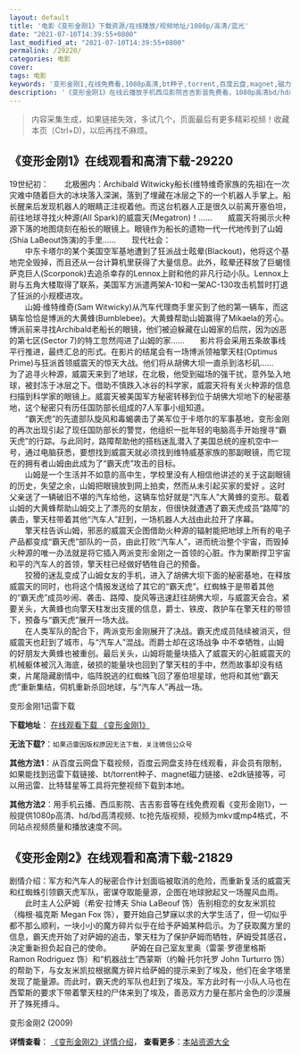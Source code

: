 ```yaml
---
layout: default
title: '电影《变形金刚1》下载资源/在线播放/视频地址/1080p/高清/蓝光'
date: "2021-07-10T14:39:55+0800"
last_modified_at: "2021-07-10T14:39:55+0800"
permalink: /29220/
categories: 电影
cover:
tags: 电影
keywords: '变形金刚1,在线免费看,1080p高清,bt种子,torrent,百度云盘,magnet,磁力链,迅雷下载资源'
description: '《变形金刚1》在线云播放手机西瓜影院吉吉影音免费看，1080p高清bd/hd未删减完整版和tc抢先枪版，mkv/mp4格式，附带bt/torrent种子、magnet/磁力链、百度云盘、网盘资源迅雷下载链接'
---
```


>内容采集生成，如果链接失效，多试几个，页面最后有更多精彩视频！收藏本页（Ctrl+D)，以后再找不麻烦。


## 《变形金刚1》在线观看和高清下载-29220

19世纪初：　　北极圈内：Archibald Witwicky船长(维特维奇家族的先祖)在一次灾难中随着巨大的冰块落入深渊，落到了埋藏在冰层之下的一个机器人手掌上。船长醒来后发现机器人的眼睛正注视着他。而这台机器人正是很久以前离开塞伯坦，前往地球寻找火种源(All Spark)的威震天(Megatron)！&hellip;…　　威震天将揭示火种源下落的地图烧刻在船长的眼镜上。眼镜作为船长的遗物一代一代地传到了山姆(Shia LaBeout饰演)的手里&hellip;…　　现代社会：<br />　　中东卡塔尔的某个美国空军基地遭到了狂派战士眩晕(Blackout)，他将这个基地完全毁掉，而且还从一台计算机里获得了大量信息。此外，眩晕还释放了巨蝎怪萨克巨人(Scorponok)去追杀幸存的Lennox上尉和他的非凡行动小队。Lennox上尉与五角大楼取得了联系，美国军方派遣两架A-10和一架AC-130攻击机暂时打退了狂派的小规模进攻。<br />　　山姆·维特维奇(Sam Witwicky)从汽车代理商手里买到了他的第一辆车，而这辆车恰恰是博派的大黄蜂(Bumblebee)。大黄蜂帮助山姆赢得了Mikaela的芳心。博派前来寻找Archibald老船长的眼镜，他们被迫躲藏在山姆家的后院，因为凶恶的第七区(Sector 7)的特工忽然闯进了山姆的家……　　影片将会采用五条故事线平行推进，最终汇总的形式。在影片的结尾会有一场博派领袖擎天柱(Optimus Prime)与狂派首领威震天的惊天大战。他们将从胡佛大坝一直杀到洛杉矶……　　为了追寻火种源，威震天来到了地球，在北极，他受到磁场的强干扰，意外坠入地球，被封冻于冰层之下。借助不慎跌入冰谷的科学家，威震天将有关火种源的信息扫描到科学家的眼镜上。威震天被美国军方秘密转移到位于胡佛大坝地下的秘密基地，这个秘密只有历任国防部长组成的7人军事小组知道。<br />　　“霸天虎&rdquo;的先遣部队旋风和毒蝎袭击了美军位于卡塔尔的军事基地，变形金刚的再次出现引起了现任国防部长的警觉，他组织一批年轻的电脑高手开始搜寻&ldquo;霸天虎&rdquo;的行踪。与此同时，路障帮助他的搭档迷乱潜入了美国总统的座机空中一号，通过电脑获悉，要想找到威震天就必须找到维特威基家族的那副眼镜，而它现在的拥有者山姆由此成为了“霸天虎&rdquo;攻击的目标。<br />　　山姆是一个生活并不如意的高中生，学校里没有人相信他讲述的关于这副眼镜的历史，失望之余，山姆把眼镜放到网上拍卖，然而从未引起买家的爱好 。这时父亲送了一辆破旧不堪的汽车给他，这辆车恰好就是“汽车人&rdquo;大黄蜂的变形。载着山姆的大黄蜂帮助山姆交上了漂亮的女朋友，但很快就遭遇了霸天虎成员“路障”的袭击，擎天柱带着其他“汽车人&rdquo;赶到，一场机器人大战由此拉开了序幕。<br />　　擎天柱告诉山姆，邪恶的威震天企图借助火种源的辐射能把地球上所有的电子产品都变成&ldquo;霸天虎&rdquo;部队的一员，由此打败“汽车人&rdquo;，进而统治整个宇宙，而毁掉火种源的唯一办法就是将它插入两派变形金刚之一首领的心脏。作为果断捍卫宇宙和平的汽车人的首领，擎天柱已经做好牺牲自己的预备。<br />　　狡猾的迷乱变成了山姆女友的手机，进入了胡佛大坝下面的秘密基地，在释放威震天的同时，也将这个情报发送给了其它的“霸天虎&rdquo;。红蜘蛛于是带着其他的&ldquo;霸天虎&rdquo;成员吵闹、袭击、路障、旋风等迅速赶往胡佛大坝，与威震天会合。紧要关头，大黄蜂也向擎天柱发出支援的信息，爵士、铁皮、救护车在擎天柱的带领下，预备与“霸天虎&rdquo;展开一场大战。<br />　　在人类军队的配合下，两派变形金刚展开了决战。霸天虎成员陆续被消灭，但威震天也赶到了城市，与“汽车人&rdquo;混战。而爵士却在这场战争 中不幸牺牲，山姆的好朋友大黄蜂也被重创。最后关头，山姆将能量块插入了威震天的心脏威震天的机械躯体被沉入海底，破损的能量块也回到了擎天柱的手中，然而故事却没有结束，片尾隐藏剧情中，临阵脱逃的红蜘蛛飞回了塞伯坦星球，他将和其他&ldquo;霸天虎&rdquo;重新集结，伺机重新杀回地球，与&ldquo;汽车人&rdquo;再战一场。


变形金刚1迅雷下载

**下载地址**： [在线观看下载 《变形金刚1》](https://www.993dy.com//vod-detail-id-19366.html) 


**无法下载?**：`如果迅雷因版权原因无法下载，关注微信公众号 `

**其他方法1**：从百度云网盘下载视频，百度云网盘支持在线观看，非会员有限制，如果能找到迅雷下载链接、bt/torrent种子、magnet磁力链接、e2dk链接等，可以用迅雷、比特彗星等工具将完整视频下载到本地。

**其他方法2**：用手机云播、西瓜影院、吉吉影音等在线免费观看《变形金刚1》，一般提供1080p高清、hd/bd高清视频、tc抢先版视频，视频为mkv或mp4格式，不同站点视频质量和播放速度不同。


## 《变形金刚2》在线观看和高清下载-21829

剧情介绍：军方和汽车人的秘密合作计划面临被取消的危险，而重新复活的威震天和红蜘蛛引领霸天虎军队，密谋夺取能量源，企图在地球掀起又一场腥风血雨。  　　此时主人公萨姆（希安·拉博夫 Shia LaBeouf 饰）告别相恋的女友米凯拉（梅根·福克斯 Megan Fox 饰），要开始自己梦寐以求的大学生活了，但一切似乎都不那么顺利，一块小小的魔方碎片似乎在给予萨姆某种启示。为了获取魔方里的信息，霸天虎开始了对萨姆的追击，擎天柱为了保护萨姆而牺牲，萨姆受其感召，决定重新担负起自己的使命。  　　萨姆在自己室友里奥（雷蒙·罗德里格斯 Ramon Rodriguez 饰）和“机器战士”西蒙斯（约翰·托尔托罗 John Turturro 饰）的帮助下，与女友米凯拉根据魔方碎片给萨姆的提示来到了埃及，他们在金字塔里发现了能量源。而此时，霸天虎的军队也赶到了埃及。军方此时有一小队人马也在西荤斯的要求下带着擎天柱的尸体来到了埃及，善恶双方力量在那片金色的沙漠展开了殊死搏斗。


变形金刚2 (2009)

**详情查看**： [《变形金刚2》详情介绍](/movie/21829/)， **查看更多**：[本站资源大全](/movie/t/all/)

